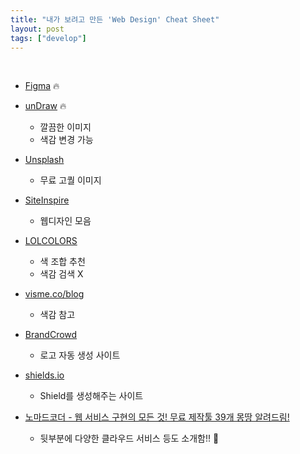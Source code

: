 ```yaml
---
title: "내가 보려고 만든 'Web Design' Cheat Sheet"
layout: post
tags: ["develop"]
---
```


<br/>


- [Figma](https://www.figma.com) 🔥

- [unDraw](https://undraw.co/illustrations) 🔥
  - 깔끔한 이미지
  - 색감 변경 가능

- [Unsplash](https://unsplash.com/)
  - 무료 고퀄 이미지

- [SiteInspire](https://www.siteinspire.com/)
  - 웹디자인 모음

- [LOLCOLORS](https://www.webdesignrankings.com/resources/lolcolors/)
  - 색 조합 추천
  - 색감 검색 X

- [visme.co/blog](https://visme.co/blog/website-color-schemes/)
  - 색감 참고

- [BrandCrowd](https://www.brandcrowd.com/)
  - 로고 자동 생성 사이트


- [shields.io](https://shields.io/)
  - Shield를 생성해주는 사이트

- [노마드코더 - 웹 서비스 구현의 모든 것! 무료 제작툴 39개 몽땅 알려드림!](https://youtu.be/u3Ph_M2bySg)
  - 뒷부분에 다양한 클라우드 서비스 등도 소개함!! 🤩

